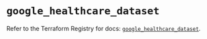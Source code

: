 # `google_healthcare_dataset`

Refer to the Terraform Registry for docs: [`google_healthcare_dataset`](https://registry.terraform.io/providers/hashicorp/google-beta/6.12.0/docs/resources/google_healthcare_dataset).
